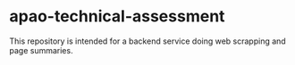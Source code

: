 # apao-technical-assessment
This repository is intended for a backend service doing web scrapping and page summaries.
